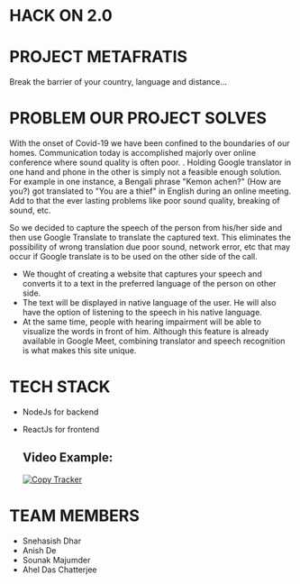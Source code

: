 # HACK ON 2.0 

# PROJECT METAFRATIS
Break the barrier of your country, language and distance...

# PROBLEM OUR PROJECT SOLVES
With the onset of Covid-19 we have been confined to the boundaries of our homes. Communication today is accomplished majorly over online conference where sound quality is often poor. . Holding Google translator in one hand and phone in the other is simply not a feasible enough solution. For example in one instance, a Bengali phrase "Kemon achen?" (How are you?) got translated to "You are a thief" in English during an online meeting. Add to that the ever lasting problems like poor sound quality, breaking of sound, etc. 

So we decided to capture the speech of the person from his/her side and then use Google Translate to translate the captured text. This eliminates the possibility of wrong translation due poor sound, network error, etc that may occur if Google translate is to be used on the other side of the call.

- We thought of creating a website that captures your speech and converts it to a text in the preferred language of the person on other side.
- The text will be displayed in native language of the user. He will also have the option of listening to the speech in his native language.
- At the same time, people with hearing impairment will be able to visualize the words in front of him. Although this feature is already available in Google Meet, combining translator and speech recognition is what makes this site unique.

# TECH STACK
- NodeJs for backend
- ReactJs for frontend

  ## Video Example:
  [![Copy Tracker](https://img.youtube.com/vi/tQsk93Vcv_I/0.jpg)](https://youtu.be/tQsk93Vcv_I)


# TEAM MEMBERS
- Snehasish Dhar
- Anish De
- Sounak Majumder
- Ahel Das Chatterjee

